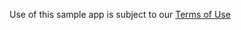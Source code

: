 Use of this sample app is subject to our [Terms of Use](https://zoom.us/docs/en-us/zoom_api_license_and_tou.html)

